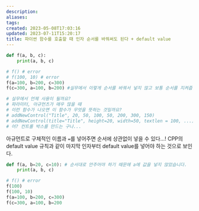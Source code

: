 ```yaml
---
description:
aliases: 
tags: 
created: 2023-05-08T17:03:16
updated: 2023-07-11T15:20:17
title: 파이썬 함수를 호출할 때 인자 순서를 바꿔써도 된다 + default value
---
```

```python
def f(a, b, c):
    print(a, b, c)

# f() # error
# f(100, 10) # error
f(a=100, b=200, c=300)
f(c=300, a=100, b=200) #실무에서 이렇게 순서를 바꿔서 넣지 않고 보통 순서를 지켜줍니다.

# 실무에서 언제 사용이 될까요?
# 파라미터, 아규먼츠가 매우 많을 때
# 이런 함수가 나오면 이 함수가 무엇을 뜻하는 것일까요?
# addNewControl("Title", 20, 50, 100, 50, 200, 300, 150)
# addNewControl(title="Title", height=20, width=50, textlen = 100, ...)
# 어? 컨트롤 박스를 만드는 구나...
```

아규먼트로 구체적인 이름과 ` = `를 넣어주면 순서에 상관없이 넣을 수 있다...! 
CPP의 default value 규칙과 같이 마지막 인자부터 default value를 넣어야 하는 것으로 보인다.

```python
def f(a, b=20, c=10): # 순서대로 안주어야 하기 때문에 a에 값을 넣지 않았습니다.
    print(a, b, c)

# f() # error
f(100)
f(100, 10)
f(a=100, b=200, c=300)
f(c=300, a=100, b=200
```